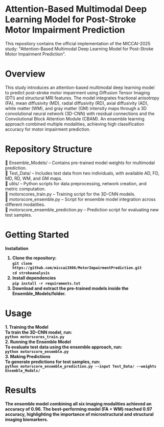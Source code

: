 # Attention-Based Multimodal Deep Learning Model for Post-Stroke Motor Impairment Prediction

This repository contains the official implementation of the MICCAI-2025 study:
"Attention-Based Multimodal Deep Learning Model for Post-Stroke Motor Impairment Prediction".

# Overview
This study introduces an attention-based multimodal deep learning model to predict post-stroke motor impairment using Diffusion Tensor Imaging (DTI) and structural MRI features. The model integrates fractional anisotropy (FA), mean diffusivity (MD), radial diffusivity (RD), axial diffusivity (AD), white matter (WM), and gray matter (GM) intensity maps through a 3D convolutional neural network (3D-CNN) with residual connections and the Convolutional Block Attention Module (CBAM).
An ensemble learning approach combined multiple modalities, achieving high classification accuracy for motor impairment prediction.
 
# Repository Structure
📂 Ensemble_Models/ – Contains pre-trained model weights for multimodal prediction.<br>
📂 Test_Data/ – Includes test data from two individuals, with available AD, FD, MD, RD, WM, and GM maps.<br>
📂 utils/ – Python scripts for data preprocessing, network creation, and metric computation.<br>
📄 motorscores_train.py – Training script for the 3D-CNN models.<br>
📄 motorscore_ensemble.py – Script for ensemble model integration across different modalities.<br>
📄 motorscore_ensemble_prediction.py – Prediction script for evaluating new test samples.<br>
# Getting Started
<b> Installation <br>
1. Clone the repository: <br>
   `git clone https://github.com/miccai3806/MotorImpairmentPrediction.git`<br>
   `cd strokeanalysis`<br>
2. Install dependencies<br>
   `pip install -r requirements.txt`<br>
3. Download and extract the pre-trained models inside the Ensemble_Models/folder.<br>

# Usage
<b> 1. Training the Model<br>
To train the 3D-CNN model, run:<br>
`python motorscores_train.py`<br>
<b> 2. Running the Ensemble Model<br>
To evaluate test data using the ensemble approach, run: <br>
`python motorscore_ensemble.py`<br>
<b> 3. Making Predictions <br>
To generate predictions for test samples, run:<br>
`python motorscore_ensemble_prediction.py --input Test_Data/ --weights Ensemble_Models/`<br>

# Results
The ensemble model combining all six imaging modalities achieved an accuracy of 0.96.
The best-performing model (FA + WM) reached 0.97 accuracy, highlighting the importance of microstructural and structural imaging biomarkers.
